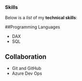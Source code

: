 ### Skills

Below is a *list* of my **technical skills**:

##Programming Languages
- DAX
- SQL

## Collaboration
- Git and GitHub
- Azure Dev Ops
